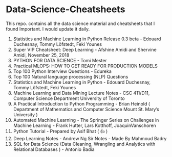 # Data-Science-Cheatsheets
This repo. contains all the data science material and cheatsheets that I found Important. I would update it daily.

1. Statistics and Machine Learning in Python Release 0.3 beta - Edouard Duchesnay, Tommy Löfstedt, Feki Younes
2. Super VIP Cheatsheet: Deep Learning - Afshine Amidi and Shervine Amidi, November 25, 2018
3. PYTHON FOR DATA SCIENCE - Tomi Mester
4. Practical MLOPS: HOW TO GET READY FOR PRODUCTION MODELS
5. Top 100 Python Interview Questions - Edureka
6. Top 100 Natural language processing (NLP) Questions
7. Statistics and Machine Learning in Python - Edouard Duchesnay, Tommy Löfstedt, Feki Younes
8. Machine Learning and Data Mining Lecture Notes - CSC 411/D11, Computer Science Department University of Toronto
9. A Practical Introduction to Python Programming - Brian Heinold ( Department of Mathematics and Computer Science Mount St. Mary’s University )
10. Automated Machine Learning - The Springer Series on Challenges in Machine Learning - Frank Hutter, Lars Kotthoff, JoaquinVanschoren
11. Python Tutorial - Prepared by Asif Bhat ( :thumbsup: )
12. Deep Learning Notes - Andrew Ng Sir Notes - Made By Mahmoud Badry
13. SQL for Data Science (Data Cleaning, Wrangling and Analytics with Relational Databases ) - Antonio Badia

